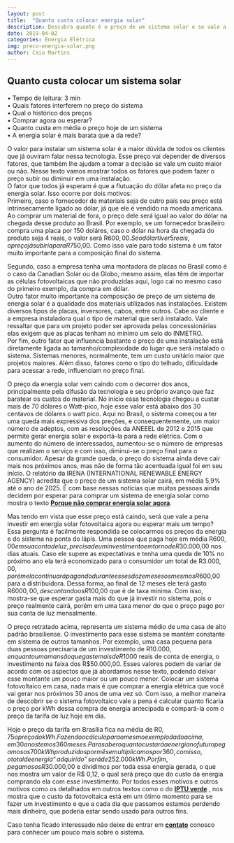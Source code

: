 ```yaml
---
layout: post
title:  "Quanto custa colocar energia solar"
description: Descubra quanto é o preço de um sistema solar e se vale a pena colocar
date: 2019-04-02
categories: Energia Elétrica
img: preco-energia-solar.png
author: Caio Martins
---
```



<h2>Quanto custa colocar um sistema solar</h2>

•	Tempo de leitura: 3 min  
•	Quais fatores interferem no preço do sistema  
•	Qual o histórico dos preços  
•	Comprar agora ou esperar?  
•	Quanto custa em média o preço hoje de um sistema  
•	A energia solar é mais barata que a da rede?  
  
O valor para instalar um sistema solar é a maior dúvida de todos os clientes que já ouviram falar nessa tecnologia. Esse preço vai depender de diversos fatores, que também lhe ajudam a tomar a decisão se vale um custo maior ou não. Nesse texto vamos mostrar todos os fatores que podem fazer o preço subir ou diminuir em uma instalação.  
 O fator que todos já esperam é que a flutuação do dólar afeta no preço da energia solar. Isso ocorre por dois motivos:  
Primeiro, caso o fornecedor de materiais seja de outro país seu preço está intrinsecamente ligado ao dólar, já que ele é vendido na moeda americana. Ao comprar um material de fora, o preço dele será igual ao valor do dólar na chegada desse produto ao Brasil. Por exemplo, se um fornecedor brasileiro compra uma placa por 150 doláres, caso o dólar na hora da chegada do produto seja 4 reais, o valor será R$600,00. Se o dólar tiver 5 reais, o preço já subiria para R$750,00. Como isso vale para todo sistema é um fator muito importante para a composição final do sistema.  
  
Segundo, caso a empresa tenha uma montadora de placas no Brasil como é o caso da Canadian Solar ou da Globo, mesmo assim, elas têm de importar as células fotovoltaicas que não produzidas aqui, logo cai no mesmo caso do primeiro exemplo, da compra em dólar.   
Outro fator muito importante na composição de preço de um sistema de energia solar é a qualidade dos materiais utilizados nas instalações. Existem diversos tipos de placas, inversores, cabos, entre outros. Cabe ao cliente e a empresa instaladora qual o tipo de material que será instalado. Vale ressaltar que para um projeto poder ser aprovada pelas concessionárias elas exigem que as placas tenham no mínimo um selo do INMETRO.   
Por fim, outro fator que influencia bastante o preço de uma instalação está diretamente ligada ao tamanho/complexidade do lugar que será instalado o sistema. Sistemas menores, normalmente, tem um custo unitário maior que projetos maiores. Além disso, fatores como o tipo do telhado, dificuldade para acessar a rede, influenciam no preço final.  
  
O preço da energia solar vem caindo com o decorrer dos anos, principalmente pela difusão da tecnologia e seu próprio avanço que faz baratear os custos do material. No início essa tecnologia chegou a custar mais de 70 dólares o Watt-pico, hoje esse valor está abaixo dos 30 centavos de dólares o watt pico. Aqui no Brasil, o sistema começou a ter uma queda mais expressiva dos preções, e consequentemente, um maior número de adeptos, com as resoluções da ANEEEL de 2012 e 2015 que permite gerar energia solar e exportá-la para a rede elétrica. Com o aumento do número de interessados, aumentou-se o número de empresas que realizam o serviço e com isso, diminui-se o preço final para o consumidor.
Apesar da grande queda, o preço do sistema ainda deve cair mais nos próximos anos, mas não de forma tão acentuada igual foi em seu início. O relatório da IRENA (INTERNATIONAL RENEWABLE ENERGY AGENCY) acredita que o preço de um sistema solar cairá, em média 5,9% até o ano de 2025. É com base nessas notícias que muitas pessoas ainda decidem por esperar para comprar um sistema de energia solar como mostra o texto **[Porque não comprar energia solar agora](http://primariaenergia.com/blog/porque-nao-energia-solar/)**.  
  
Mas tendo em vista que esse preço está caindo, será que vale a pena investir em energia solar fotovoltaica agora ou esperar mais um tempo?
Essa pergunta é facilmente respondida se colocarmos os preços da energia e do sistema na ponta do lápis. Uma pessoa que paga hoje em média R$600,00 em sua conta de luz, precisa de um investimento em torno de R$30.000,00 nos dias atuais. Caso ele supere as expectativas e tenha uma queda de 10% no próximo ano ela terá economizado para o consumidor um total de R$3.000,00, porém ela continuará pagando durante esses doze meses os mesmos R$600,00 para a distribuidora. Dessa forma, ao final de 12 meses ele terá gasto R$6000,00, descontando os R$100,00 que é de taxa mínima. Com isso, mostra-se que esperar gasta mais do que já investir no sistema, pois o preço realmente cairá, porém em uma taxa menor do que o preço pago por sua conta de luz mensalmente.  
  
O preço retratado acima, representa um sistema médio de uma casa de alto padrão brasiliense. O investimento para esse sistema se mantém constante em sistema de outros tamanhos. Por exemplo, uma casa pequena para duas pessoas precisaria de um investimento de R$10.000, enquanto uma mansão que gaste mais de R$1000 reais de conta de energia, o investimento na faixa dos R$50.000,00. Esses valores podem de variar de acordo com os aspectos que já abordamos nesse texto, podendo deixar esse montante um pouco maior ou um pouco menor.
Colocar um sistema fotovoltaico em casa, nada mais é que comprar a energia elétrica que você vai gerar nos próximos 30 anos de uma vez só. Com isso, a melhor maneira de descobrir se o sistema fotovoltaico vale a pena é calcular quanto ficaria o preço por kWh dessa compra de energia antecipada e compará-la com o preço da tarifa de luz hoje em dia.  
  
Hoje o preço da tarifa em Brasília fica na média de R$0,75 o preço do kWh. Fazendo o cálculo para o mesmo exemplo dado acima, em 30 anos temos 360 meses. Para saber o quanto custará a energia no futuro pegamos os 700 kWh produzidos por mês e multiplicamos por 360, com isso, o total de energia “adquirido” será de 252.000 kWh. Por fim, pegamos os R$30.000,00 e dividimos por toda essa energia gerada, o que nos mostra um valor de R$ 0,12, o qual será preço que do custo da energia comprando ela com esse investimento.
Por todos esses motivos e outros motivos como os detalhados em outros textos como o do **[IPTU verde]( http://primariaenergia.com/blog/iptu-verde/)** , nos mostra que o custo da fotovoltaica está em um ótimo momento para se fazer um investimento e que a cada dia que passamos estamos perdendo mais dinheiro, que poderia estar sendo usado para outros fins.  
  
Caso tenha ficado interessado não deixe de entrar em **[contato]( http://primariaenergia.com/contact.html)** conosco para conhecer um pouco mais sobre o sistema.







